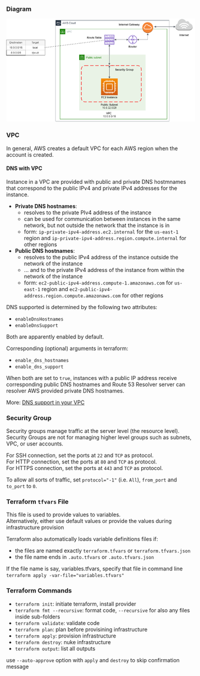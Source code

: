 ### Diagram

![diagram](image/diagram.png)

### VPC

In general, AWS creates a default VPC for each AWS region when the account is created.

#### DNS with VPC

Instance in a VPC are provided with public and private DNS hostmnames that correspond to the public IPv4 and private IPv4 addresses for the instance.

- __Private DNS hostnames__: 
    - resolves to the private PIv4 address of the instance
    - can be used for communication between instances in the same network, but not outside the network that the instance is in
    - form: `ip-private-ipv4-address.ec2.internal` for the `us-east-1` region and  `ip-private-ipv4-address.region.compute.internal` for other regions
- __Public DNS hostnames__: 
    - resolves to the public IPv4 address of the instance outside the network of the instance
    - ... and to the private IPv4 address of the instance from within the network of the instance
    - form: `ec2-public-ipv4-address.compute-1.amazonaws.com` for `us-east-1` region and `ec2-public-ipv4-address.region.compute.amazonaws.com` for other regions

DNS supported is determined by the following two attributes:
- `enableDnsHostnames`
- `enableDnsSupport`

Both are apparently enabled by default.

Corresponding (optional) arguments in terraform:
- `enable_dns_hostnames`
- `enable_dns_support`

When both are set to `true`, instances with a public IP address receive corresponding public DNS hostnames and Route 53 Resolver server can resolver AWS provided private DNS hostnames.

More: [DNS support in your VPC](https://docs.aws.amazon.com/vpc/latest/userguide/vpc-dns.html)


### Security Group

Security groups manage traffic at the server level (the resource level).
Security Groups are not for managing higher level groups such as subnets, VPC, or user accounts.  

For SSH connection, set the ports at `22` and `TCP` as protocol.  
For HTTP connection, set the ports at `80` and `TCP` as protocol.  
For HTTPS connection, set the ports at `443` and `TCP` as protocol.

To allow all sorts of traffic, set `protocol="-1"` (i.e. `All`), `from_port` and `to_port` to `0`.


### Terraform `tfvars` File

This file is used to provide values to variables.  
Alternatively, either use default values or provide the values during infrastructure provision

Terraform also automatically loads variable definitions files if:
- the files are named exactly `terraform.tfvars` or `terraform.tfvars.json`
- the file name ends in `.auto.tfvars` or `.auto.tfvars.json`

If the file name is say, variables.tfvars, specify that file in command line `terraform apply -var-file="variables.tfvars"`

### Terraform Commands

- `terraform init`: initiate terraform, install provider  
- `terraform fmt --recursive`: format code, `--recursive` for also any files inside sub-folders
- `terraform validate`: validate code  
- `terraform plan`: plan before provisining infrastructure  
- `terraform apply`: provision infrastructure  
- `terraform destroy`: nuke infrastructure  
- `terraform output`: list all outputs  

use `--auto-approve` option with `apply` and `destroy` to skip confirmation message